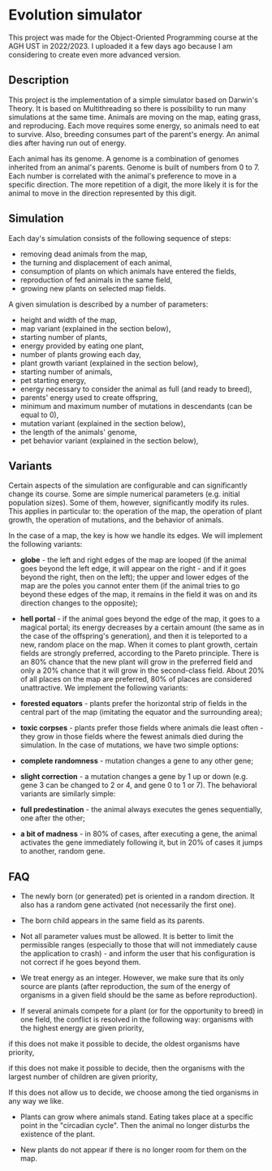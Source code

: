 # Evolution simulator

This project was made for the Object-Oriented Programming course at the AGH UST in 2022/2023. I uploaded it a few days ago because I am considering to create even more advanced version.

## Description
This project is the implementation of a simple simulator based on Darwin's Theory. It is based on Multithreading so there is possibility to run many simulations at the same time. Animals are moving on the map, eating grass, and reproducing. Each move requires some energy, so animals need to eat to survive. Also, breeding consumes part of the parent's energy. An animal dies after having run out of energy.

Each animal has its genome. A genome is a combination of genomes inherited from an animal's parents. Genome is built of numbers from 0 to 7. Each number is correlated with the animal's preference to move in a specific direction.
The more repetition of a digit, the more likely it is for the animal to move in the direction represented by this digit.

## Simulation
Each day's simulation consists of the following sequence of steps:

- removing dead animals from the map,
- the turning and displacement of each animal,
- consumption of plants on which animals have entered the fields,
- reproduction of fed animals in the same field,
- growing new plants on selected map fields.

A given simulation is described by a number of parameters:

- height and width of the map,
- map variant (explained in the section below),
- starting number of plants,
- energy provided by eating one plant,
- number of plants growing each day,
- plant growth variant (explained in the section below),
- starting number of animals,
- pet starting energy,
- energy necessary to consider the animal as full (and ready to breed),
- parents' energy used to create offspring,
- minimum and maximum number of mutations in descendants (can be equal to 0),
- mutation variant (explained in the section below),
- the length of the animals' genome,
- pet behavior variant (explained in the section below),

## Variants
Certain aspects of the simulation are configurable and can significantly change its course. Some are simple numerical parameters (e.g. initial population sizes). Some of them, however, significantly modify its rules. 
This applies in particular to: the operation of the map, the operation of plant growth, the operation of mutations, and the behavior of animals.

In the case of a map, the key is how we handle its edges. We will implement the following variants:

- **globe** - the left and right edges of the map are looped (if the animal goes beyond the left edge, it will appear on the right - and if it goes beyond the right, then on the left); the upper and lower edges of the map are the poles 
you cannot enter them (if the animal tries to go beyond these edges of the map, it remains in the field it was on and its direction changes to the opposite);

- **hell portal** - if the animal goes beyond the edge of the map, it goes to a magical portal; its energy decreases by a certain amount (the same as in the case of the offspring's generation), and then it is teleported to a new,
random place on the map. When it comes to plant growth, certain fields are strongly preferred, according to the Pareto principle. There is an 80% chance that the new plant will grow in the preferred field and only a 20% chance
 that it will grow in the second-class field. About 20% of all places on the map are preferred, 80% of places are considered unattractive. We implement the following variants:

- **forested equators** - plants prefer the horizontal strip of fields in the central part of the map (imitating the equator and the surrounding area);

- **toxic corpses** - plants prefer those fields where animals die least often - they grow in those fields where the fewest animals died during the simulation.
In the case of mutations, we have two simple options:

- **complete randomness** - mutation changes a gene to any other gene;

- **slight correction** - a mutation changes a gene by 1 up or down (e.g. gene 3 can be changed to 2 or 4, and gene 0 to 1 or 7).
The behavioral variants are similarly simple:

- **full predestination** - the animal always executes the genes sequentially, one after the other;

- **a bit of madness** - in 80% of cases, after executing a gene, the animal activates the gene immediately following it, but in 20% of cases it jumps to another, random gene.

## FAQ

- The newly born (or generated) pet is oriented in a random direction. It also has a random gene activated (not necessarily the first one).

- The born child appears in the same field as its parents.

- Not all parameter values must be allowed. It is better to limit the permissible ranges (especially to those that will not immediately cause the application to crash) - and inform the user that his configuration is not correct if he goes beyond them.

- We treat energy as an integer. However, we make sure that its only source are plants (after reproduction, the sum of the energy of organisms in a given field should be the same as before reproduction).

- If several animals compete for a plant (or for the opportunity to breed) in one field, the conflict is resolved in the following way:
organisms with the highest energy are given priority,

if this does not make it possible to decide, the oldest organisms have priority,

if this does not make it possible to decide, then the organisms with the largest number of children are given priority,

If this does not allow us to decide, we choose among the tied organisms in any way we like.

- Plants can grow where animals stand. Eating takes place at a specific point in the "circadian cycle". Then the animal no longer disturbs the existence of the plant.
 
- New plants do not appear if there is no longer room for them on the map.
